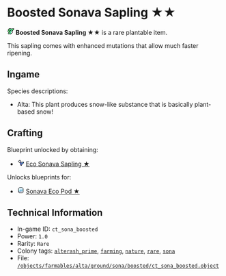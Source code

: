 # Boosted Sonava Sapling ★★

<img src="https://raw.githubusercontent.com/Ceterai/Enternia/main/objects/farmables/alta/ground/sona/boosted/icon.png" alt="Boosted Sonava Sapling ★★ icon" loading="lazy" height=16px width="auto" /> **Boosted Sonava Sapling ★★** is a rare plantable item.

This sapling comes with enhanced mutations that allow much faster ripening.

## Ingame

Species descriptions:

- Alta: This plant produces snow-like substance that is basically plant-based snow!

## Crafting

Blueprint unlocked by obtaining:

- <img src="https://raw.githubusercontent.com/Ceterai/Enternia/main/objects/farmables/alta/ground/sona/eco/icon.png" alt="Eco Sonava Sapling ★ icon" loading="lazy" height=16px width="auto" /> [Eco Sonava Sapling ★](https://ceterai.github.io/MyEnternia/Wiki/EcoSonavaSapling)

Unlocks blueprints for:

- <img src="https://raw.githubusercontent.com/Ceterai/Enternia/main/objects/farmables/alta/ground/sona/pod/icon.png" alt="Sonava Eco Pod ★ icon" loading="lazy" height=16px width="auto" /> [Sonava Eco Pod ★](https://ceterai.github.io/MyEnternia/Wiki/SonavaEcoPod)

## Technical Information

- In-game ID: `ct_sona_boosted`
- Power: `1.0`
- Rarity: `Rare`
- Colony tags: [`alterash_prime`](https://ceterai.github.io/MyEnternia/Wiki/Tags/AlterashPrime), [`farming`](https://ceterai.github.io/MyEnternia/Wiki/Tags/Farming), [`nature`](https://ceterai.github.io/MyEnternia/Wiki/Tags/Nature), [`rare`](https://ceterai.github.io/MyEnternia/Wiki/Tags/Rare), [`sona`](https://ceterai.github.io/MyEnternia/Wiki/Tags/Sona)
- File: [`/objects/farmables/alta/ground/sona/boosted/ct_sona_boosted.object`](https://github.com/Ceterai/Enternia/blob/main/objects/farmables/alta/ground/sona/boosted/ct_sona_boosted.object)
